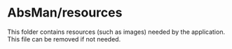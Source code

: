 # AbsMan/resources

This folder contains resources (such as images) needed by the application. This file can
be removed if not needed.
